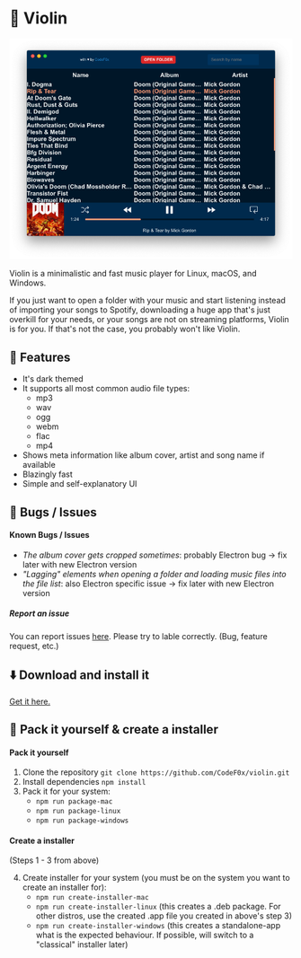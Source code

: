 # 🎼 Violin

![screenshot](docs/images/screenshot.png)

Violin is a minimalistic and fast music player for Linux, macOS, and Windows.

If you just want to open a folder with your music and start listening instead of importing your songs to Spotify, downloading a huge app that's just overkill for your needs, or your songs are not on streaming platforms, Violin is for you. If that's not the case, you probably won't like Violin.

## 📓 Features

- It's dark themed
- It supports all most common audio file types:
  - mp3
  - wav
  - ogg
  - webm
  - flac
  - mp4
- Shows meta information like album cover, artist and song name if available
- Blazingly fast
- Simple and self-explanatory UI

## 🐛 Bugs / Issues

#### Known Bugs / Issues

- _The album cover gets cropped sometimes_: probably Electron bug -> fix later with new Electron version
- _"Lagging" elements when opening a folder and loading music files into the file list_: also Electron specific issue -> fix later with new Electron version

##### Report an issue

You can report issues [here](https://github.com/CodeFox/violin/issues). Please try to lable correctly. (Bug, feature request, etc.)

## ⬇️ Download and install it

[Get it here.](https://github.com/CodeF0x/violin/releases)

## 🔨 Pack it yourself & create a installer

#### Pack it yourself

1. Clone the repository `git clone https://github.com/CodeF0x/violin.git`
2. Install dependencies `npm install`
3. Pack it for your system:
   - `npm run package-mac`
   - `npm run package-linux`
   - `npm run package-windows`

#### Create a installer

(Steps 1 - 3 from above)

4. Create installer for your system (you must be on the system you want to create an installer for):
   - `npm run create-installer-mac`
   - `npm run create-installer-linux` (this creates a .deb package. For other distros, use the created .app file you created in above's step 3)
   - `npm run create-installer-windows` (this creates a standalone-app what is the expected behaviour. If possible, will switch to a "classical" installer later)
